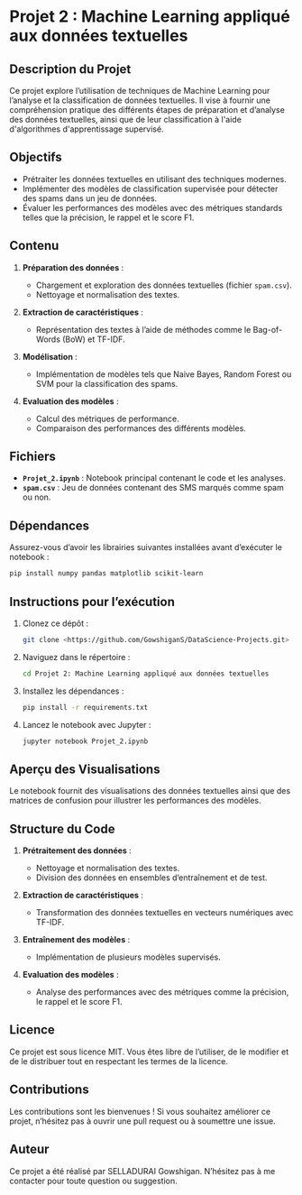 # Projet 2 : Machine Learning appliqué aux données textuelles

## Description du Projet

Ce projet explore l’utilisation de techniques de Machine Learning pour l’analyse et la classification de données textuelles. Il vise à fournir une compréhension pratique des différents étapes de préparation et d’analyse des données textuelles, ainsi que de leur classification à l'aide d'algorithmes d'apprentissage supervisé.

## Objectifs

- Prétraiter les données textuelles en utilisant des techniques modernes.
- Implémenter des modèles de classification supervisée pour détecter des spams dans un jeu de données.
- Évaluer les performances des modèles avec des métriques standards telles que la précision, le rappel et le score F1.

## Contenu

1. **Préparation des données** :

    - Chargement et exploration des données textuelles (fichier `spam.csv`).
    - Nettoyage et normalisation des textes.

2. **Extraction de caractéristiques** :

    - Représentation des textes à l’aide de méthodes comme le Bag-of-Words (BoW) et TF-IDF.

3. **Modélisation** :

    - Implémentation de modèles tels que Naive Bayes, Random Forest ou SVM pour la classification des spams.

4. **Evaluation des modèles** :

    - Calcul des métriques de performance.
    - Comparaison des performances des différents modèles.

## Fichiers

- **`Projet_2.ipynb`** : Notebook principal contenant le code et les analyses.
- **`spam.csv`** : Jeu de données contenant des SMS marqués comme spam ou non.

## Dépendances

Assurez-vous d’avoir les librairies suivantes installées avant d’exécuter le notebook :

```bash
pip install numpy pandas matplotlib scikit-learn
```

## Instructions pour l’exécution

1. Clonez ce dépôt :

    ```bash
    git clone <https://github.com/GowshiganS/DataScience-Projects.git>
    ```

2. Naviguez dans le répertoire :

    ```bash
    cd Projet 2: Machine Learning appliqué aux données textuelles
    ```

3. Installez les dépendances :

    ```bash
    pip install -r requirements.txt
    ```

4. Lancez le notebook avec Jupyter :

    ```bash
    jupyter notebook Projet_2.ipynb
    ```

## Aperçu des Visualisations

Le notebook fournit des visualisations des données textuelles ainsi que des matrices de confusion pour illustrer les performances des modèles.

## Structure du Code

1. **Prétraitement des données** :

    - Nettoyage et normalisation des textes.
    - Division des données en ensembles d’entraînement et de test.

2. **Extraction de caractéristiques** :

    - Transformation des données textuelles en vecteurs numériques avec TF-IDF.

3. **Entraînement des modèles** :

    - Implémentation de plusieurs modèles supervisés.

4. **Evaluation des modèles** :

    - Analyse des performances avec des métriques comme la précision, le rappel et le score F1.

## Licence

Ce projet est sous licence MIT. Vous êtes libre de l’utiliser, de le modifier et de le distribuer tout en respectant les termes de la licence.

## Contributions

Les contributions sont les bienvenues ! Si vous souhaitez améliorer ce projet, n’hésitez pas à ouvrir une pull request ou à soumettre une issue.

## Auteur

Ce projet a été réalisé par SELLADURAI Gowshigan. N’hésitez pas à me contacter pour toute question ou suggestion.


